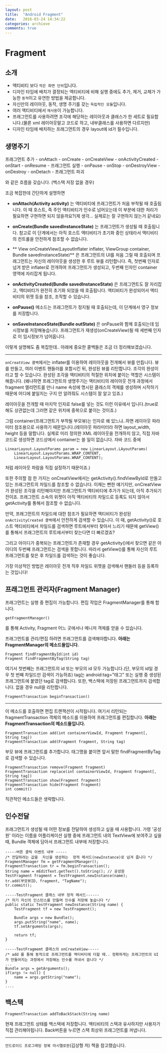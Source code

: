 ```yaml
---
layout: post
title:  "Android Fragment"
date:   2016-03-24 14:34:22
categories: archieve
comments: true
---
```


# Fragment
## 소개
* 액티비티 보다 `작은 화면 단위`입니다.
* 디자인 타임에 배치가 결정되는 액티비티에 비해 실행 중에도 추가, 제거, 교체가 가능한 `동적`이고 유연한 방법을 제공합니다.
* 자신만의 레이아웃, 동작, 생명 주기를 갖는 `독립적인 모듈`입니다.
* 여러 액티비티에서 `재사용`이 가능합니다.
* 프래그먼트를 사용하려면 조각에 해당하는 레이아웃과 클래스가 한 세트로 필요합니다.(물론 xml 레이아웃말고 코드로 하고, 내부클래스를 사용하면 다르지만)
* 디자인 타임에 배치하는 프래그먼트의 경우 layout에 id가 필수입니다.

## 생명주기
 프래그먼트 추가 - onAttach - onCreate - onCreateView - onActivityCreated - onStart - onResume - 프래그먼트 실행 - onPause - onStop - onDestroyView - onDestroy - onDetach - 프래그먼트 파괴
 
 와 같은 흐름을 갖습니다. (백스택 저장 없을 경우)
 
 조금 복잡한데 간단하게 설명하면
 * **onAttach(Activity activity)** 는 액티비티에 프래그먼트가 처음 부착될 때 호출됩니다.
 이 때 호스트, 즉 주인 액티비티가 인수로 넘어오는데 이 부분에 대한 처리가 필요하면 구현하면 되지 않을까요?(제 생각... 실제로는 잘 구현하지 않는거 같네요)
 
*  **onCreate(Bundle savedInstanceState)** 는 프래그먼트가 생성될 때 호출됩니다.
 참고로 이 단계에서는 아직 호스트 액티비티가 초기화 중인 상태라서 액티비티의 컨트롤을 안전하게 참조할 수 없습니다. 
 
 
*  ** View onCreateView(LayoutInflater inflater, ViewGroup container, Bundle savedInstanceState)** 은 프래그먼트의 UI를 처음 그릴 때 호출되며 프래그먼트는 자신의 레이아웃을 생성한 후 루트 뷰를 리턴합니다. 즉, 첫번째 인자로 넘겨 받은 inflater로 전개하여 프래그먼트가 생성되고, 두번째 인자인 container 영역에 자리잡게 됩니다.
 

* **onActivityCreated(Bundle savedInstanceState)** 은 프래그먼트도 잘 자리잡고, 액티비티가 완전히 초기화 되었을 때 호출됩니다. 액티비티가 완성되어서 액티비티의 위젯 등을 참조, 조작할 수 있습니다.


* **onPause()** 메소드는 프래그먼트가 정지될 때 호출되는데, 이 단계에서 영구 정보를 저장합니다.


* **onSaveInstanceState(Bundle outState)** 은 onPause와 함께 호출되는데 임시정보를 저장해놓습니다. 프래그먼트가 재생성(onCreateView)될 때 세번째 인자로 이 임시정보가 넘어옵니다.

이렇게 설명해도 좀 복잡한데.. 아래에 중요한 콜백들은 조금 더 정리해보겠습니다.

--------------------------

 `onCreatView 콜백`에서는 inflater를 이용하여 레이아웃을 전개해서 뷰를 만듭니다. 
뷰를 만들고, 여러 이벤트 핸들러를 포함시킨 뒤, 완성된 뷰를 리턴합니다. 조각의 완성이라고 할 수 있습니다. 완성된 조각을 액티비티의 적절한 위치에 붙이는 역할은 시스템이 해줍니다.
(왜나하면 프래그먼트의 생명주기는 액티비티의 레이아웃 전개 과정에서 fragment 엘리먼트를 만나 name 속성에 명시된 클래스의 객체를 생성하며 시작하기 때문에 어디에 붙일지는 구지 안 알려줘도 시스템이 잘 알고 있죠.)

레이아웃을 전개할 때 마지막 인자로 false를 넣는 것도 이런 이유에서 입니다.(true로 해도 상관없는데 그러면 같은 위치에 중복으로 붙이는 것이죠.)

그럼 container(프래그먼트가 부착될 부모뷰)는 인자로 왜 있느냐..하면 레이아웃 파라미터 참조용으로 사용하기 때문입니다.(레이아웃 파라미터라 하면 layout_width, height 등을 말합니다. 실제로 미리 정의한 XML 레이아웃을 전개하지 않고, 직접 자바코드로 생성하면 코드상에서 container는 쓸 일이 없습니다. 자바 코드 중에 
```
LinearLayout.LayoutParams param = new LinearLayout.LAyoutParams(
	LinearLayout.LayoutParams.WRAP_CONTENT,
    LinearLayout.LayoutParams.WRAP_CONTENT);
```
처럼 레이아웃 파람을 직접 설정하기 때문이죠.)

또한 주의할 점 한 가지는 onCreatView에서는 getActivity().findViewById로 만들고 있는 프래그먼트의 차일드를 참조할 수 없습니다. 이제는 뻔한 얘기지만, onCreatView가 완성된 조각을 리턴해야지만 프래그먼트가 액티비티에 추가가 되는데, 아직 추가되기 전이죠. 프래그먼트 소속의 위젯이 아직 액티비티의 차일드로 등록도 되지 않아서 getActivity를 통해서 참조할 수 없습니다.

만약, 프래그먼트의 차일드에 대한 참조가 필요하면 액티비티가 완성된 `onActivityCreated 콜백`에서 안전하게 검색할 수 있습니다.
이 때, getActivity()로 호스트 액티비티에서 차일드를 검색하면 루트에서부터 찾아서 느리기 때문에 getView()를 통해서 프래그먼트의 루트에서부터 찾는다면 더 빠르겠죠?

그리고 아이디가 중복되는 프래그먼트가 존재할 경우 getActivity()에서 찾으면 같은 아이디의 두번째 프래그먼트는 검색을 못합니다. 따라서 getView()를 통해 자신의 루트 프래그먼트를 찾은 후 차일드를 검색하는 것이 좋습니다.

가장 이상적인 방법은 레이아웃 전개 직후 차일드 위젯을 검색해서 핸들러 등을 등록하는 것입니다! 


## 프래그먼트 관리자(Fragment Manager)
프래그먼트는 실행 중 편집이 가능합니다. 편집 작업은 FragmentManager를 통해 합니다.
```
getFragmentManager()
```
를 통해 Activity, Fragment 어느 곳에서나 메니저 객체를 얻을 수 있습니다.

프래그먼트를 관리/편집 하려면 프래그먼트를 검색해야합니다.
**아래는 FragmentManager의 메소드들입니다.**

```
Fragment findFragmentById(int id)
Fragment findFragmentByTag(String tag)
```
여기서 첫번째는 프래그먼트의 id 또는 부모의 id 모두 가능합니다.(단, 부모의 id일 경우 첫 번째 차일드만 검색이 가능하죠)
tag는 android:tag="태그" 또는 실행 중 생성된 프래그먼트에 붙였던 tag로 검색합니다.
또한, 백스택에 저장된 프래그먼트까지 검색합니다. 없을 경우 null을 리턴합니다.

```
FragmentTransaction beginTransaction()
```

----------------
이 메소드를 호출하면 편집 트랜잭션이 시작됩니다.  여기서 리턴되는 fragmentTransaction 객체의 메소드를 이용하여 프래그먼트를 편집합니다.
**아래는 FragmentTransaction의 메소드들입니다.**

```
FragmentTransaction add(int containerViewId, Fragment fragment[, String tag])
FragmentTransaction add(Fragment fragment, String tag)
```
부모 뷰에 프래그먼트를 추가합니다. 태그명을 붙이면 앞서 말한 findFragmentByTag로 검색할 수 있습니다.

```
FragmentTransaction remove(Fragment fragment)
FragmentTransaction replace(int containerViewId, Fragment fragment[, String tag])
FragmentTransaction show(Fragment fragment)
FragmentTransaction hide(Fragment fragment)
int commit()
```
직관적인 메소드들은 생략합니다.


## 인수전달
프래그먼트가 생성될 때 어떤 정보를 전달하여 생성하고 싶을 때 사용합니다.
가령 '공성원' 이라는 이름을 어플리케이션 실행 중에 프래그먼트 내의 TextView에 보여주고 싶을 때, Bundle 객체에 담아서 프래그먼트 내부에 저장합니다.
```
-----버튼 클릭 이벤트 내부 -----
/* 전달하려는 값을  자신을 생성하는  정적 메서드(newInstance)로 넘겨 줍니다 */
FragmentManager fm = getFragmentManager();
FragmentTransaction tr = fm.beginTransaction();
String name = mEditText.getText().toString(); // 공성원
TestFragment fragment = TestFragment.newInstance(name);
tr.add(부모뷰ID, fragment, "TagName");
tr.commit();

-----TestFragment 클래스 내부 정적 메서드------
/* 자기 자신의 인스턴스를 만들며 인수를 저장해 놓습니다 */
public static TestFragment newInstance(String name) {
	TestFragment tf = new TestFragment();
    
    Bundle args = new Bundle();
    args.putString("name", name);
    tf.setArguments(args);
    
    return tf;
}

-----TestFragmemt 클래스의 onCreateView-----
/* add 를 통해 동적으로 프래그먼트를 액티비티에 더할 때.. 정확하게는 프래그먼트의 UI가 만들어지는 과정에서 저장해논 인수를 꺼내서 씁니다 */
...
Bundle args = getArguments();
if(args != null) {
	name = args.getString("name");
}
....
```


## 백스택
```
FragmentTransaction addToBackStack(String name)
```
현재 프래그먼트 상태를 백스택에 저장합니다. 
액티비티의 스택과 유사하지만 사용자가 직접 관리해야됩니다. Back버튼을 누르면 스택 최상위 프래그먼트를 꺼냅니다.


----------------
`안드로이드 프로그래밍 정복 마시멜로판`(김상형 저) 책을 참고했습니다.
